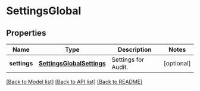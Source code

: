 # SettingsGlobal

## Properties
Name | Type | Description | Notes
------------ | ------------- | ------------- | -------------
**settings** | [**SettingsGlobalSettings**](SettingsGlobalSettings.md) | Settings for Audit. | [optional] 

[[Back to Model list]](../README.md#documentation-for-models) [[Back to API list]](../README.md#documentation-for-api-endpoints) [[Back to README]](../README.md)


